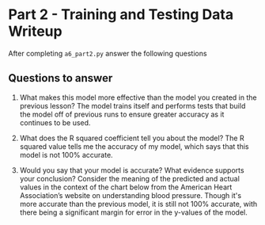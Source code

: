 # Part 2 - Training and Testing Data Writeup

After completing `a6_part2.py` answer the following questions

## Questions to answer

1. What makes this model more effective than the model you created in the previous lesson?
The model trains itself and performs tests that build the model off of previous runs to ensure greater accuracy as it continues to be used.

2. What does the R squared coefficient tell you about the model?
The R squared value tells me the accuracy of my model, which says that this model is not 100% accurate.

3. Would you say that your model is accurate? What evidence supports your conclusion? Consider the meaning of the predicted and actual values in the context of the chart below from the American Heart Association’s website on understanding blood pressure.
Though it's more accurate than the previous model, it is still not 100% accurate, with there being a significant margin for error in the y-values of the model.